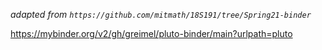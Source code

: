 _adapted from `https://github.com/mitmath/18S191/tree/Spring21-binder`_

https://mybinder.org/v2/gh/greimel/pluto-binder/main?urlpath=pluto
